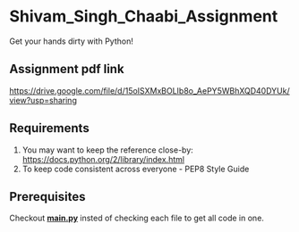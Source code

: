 # Shivam_Singh_Chaabi_Assignment
Get your hands dirty with Python!

## Assignment pdf link
https://drive.google.com/file/d/15oISXMxBOLIb8o_AePY5WBhXQD40DYUk/view?usp=sharing

## Requirements
1. You may want to keep the reference close-by: https://docs.python.org/2/library/index.html
2. To keep code consistent across everyone - PEP8 Style Guide

## Prerequisites
Checkout **[main.py](https://github.com/2000shivam659/Shivam_Singh_Chaabi_Assignment/blob/main/main.py)** insted of checking each file to get all code in one.

